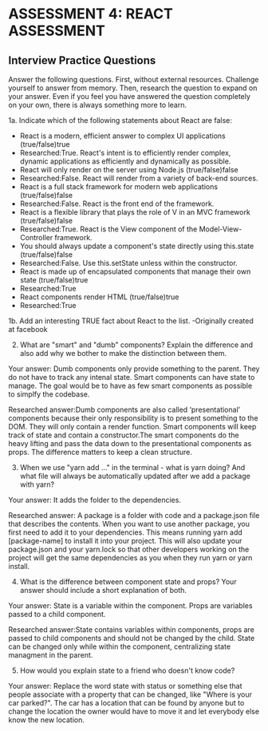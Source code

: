 # ASSESSMENT 4: REACT ASSESSMENT
## Interview Practice Questions

Answer the following questions. First, without external resources. Challenge yourself to answer from memory. Then, research the question to expand on your answer. Even if you feel you have answered the question completely on your own, there is always something more to learn.  

1a. Indicate which of the following statements about React are false:

- React is a modern, efficient answer to complex UI applications (true/false)true
-   Researched:True. React's intent is to efficiently render complex, dynamic applications as efficiently and dynamically as possible.
- React will only render on the server using Node.js (true/false)false
-   Researched:False. React will render from a variety of back-end sources.
- React is a full stack framework for modern web applications (true/false)false
-   Researched:False. React is the front end of the framework.
- React is a flexible library that plays the role of V in an MVC framework (true/false)false
-   Researched:True. React is the View component of the Model-View-Controller framework.
- You should always update a component's state directly using this.state (true/false)false
-   Researched:False. Use this.setState unless within the constructor.
- React is made up of encapsulated components that manage their own state (true/false)true
-   Researched:True
- React components render HTML (true/false)true
-   Researched:True

1b. Add an interesting TRUE fact about React to the list.
-Originally created at facebook

2. What are "smart" and "dumb" components? Explain the difference and also add why we bother to make the distinction between them.

  Your answer: Dumb components only provide something to the parent. They do not have to track any intenal state. Smart components can have state to manage. The goal would be to have as few smart components as possible to simplfy the codebase.

  Researched answer:Dumb components are also called ‘presentational’ components because their only responsibility is to present something to the DOM. They will only contain a render function. Smart components will keep track of state and contain a constructor.The smart components do the heavy lifting and pass the data down to the presentational components as props. The difference matters to keep a clean structure.



3. When we use "yarn add ..." in the terminal - what is yarn doing? And what file will always be automatically updated after we add a package with yarn?

  Your answer: It adds the folder to the dependencies.

  Researched answer: A package is a folder with code and a package.json file that describes the contents. When you want to use another package, you first need to add it to your dependencies. This means running yarn add [package-name] to install it into your project. This will also update your package.json and your yarn.lock so that other developers working on the project will get the same dependencies as you when they run yarn or yarn install.



4. What is the difference between component state and props? Your answer should include a short explanation of both.

  Your answer: State is a variable within the component. Props are variables passed to a child component.

  Researched answer:State contains variables within components, props are passed to child components and should not be changed by the child. State can be changed only while within the component, centralizing state managment in the parent.



5. How would you explain state to a friend who doesn't know code?

  Your answer: Replace the word state with status or something else that people associate with a property that can be changed, like "Where is your car parked?". The car has a location that can be found by anyone but to change the location the owner would have to move it and let everybody else know the new location.
